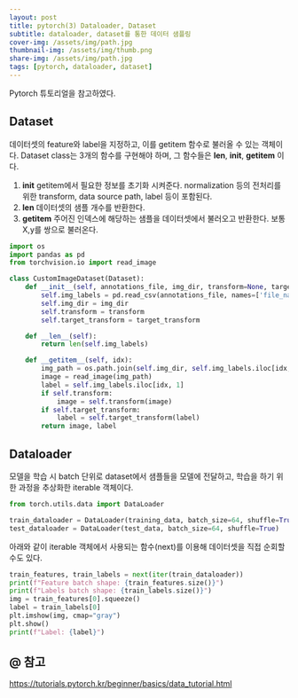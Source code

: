 ```yaml
---
layout: post
title: pytorch(3) Dataloader, Dataset
subtitle: dataloader, dataset를 통한 데이터 샘플링
cover-img: /assets/img/path.jpg
thumbnail-img: /assets/img/thumb.png
share-img: /assets/img/path.jpg
tags: [pytorch, dataloader, dataset]
---
```

Pytorch 튜토리얼을 참고하였다.
   
## Dataset
데이터셋의 feature와 label을 지정하고, 이를 getitem 함수로 불러올 수 있는 객체이다.
Dataset class는 3개의 함수를 구현해야 하며, 그 함수들은 __len__, __init__, __getitem__ 이다.
1. __init__
getitem에서 필요한 정보를 초기화 시켜준다. normalization 등의 전처리를 위한 transform, data source path, label 등이 포함된다.
2. __len__
데이터셋의 샘플 개수를 반환한다.
3. __getitem__
주어진 인덱스에 해당하는 샘플을 데이터셋에서 불러오고 반환한다. 보통 X,y를 쌍으로 불러온다.

```python
import os
import pandas as pd
from torchvision.io import read_image

class CustomImageDataset(Dataset):
    def __init__(self, annotations_file, img_dir, transform=None, target_transform=None):
        self.img_labels = pd.read_csv(annotations_file, names=['file_name', 'label'])
        self.img_dir = img_dir
        self.transform = transform
        self.target_transform = target_transform

    def __len__(self):
        return len(self.img_labels)

    def __getitem__(self, idx):
        img_path = os.path.join(self.img_dir, self.img_labels.iloc[idx, 0])
        image = read_image(img_path)
        label = self.img_labels.iloc[idx, 1]
        if self.transform:
            image = self.transform(image)
        if self.target_transform:
            label = self.target_transform(label)
        return image, label
```
  
   
## Dataloader
모델을 학습 시 batch 단위로 dataset에서 샘플들을 모델에 전달하고, 학습을 하기 위한
과정을 추상화한 iterable 객체이다.
```python
from torch.utils.data import DataLoader

train_dataloader = DataLoader(training_data, batch_size=64, shuffle=True)
test_dataloader = DataLoader(test_data, batch_size=64, shuffle=True)
```
   
   
아래와 같이 iterable 객체에서 사용되는 함수(next)를 이용해 데이터셋을 직접 순회할 수도 있다.

```python
train_features, train_labels = next(iter(train_dataloader))
print(f"Feature batch shape: {train_features.size()}")
print(f"Labels batch shape: {train_labels.size()}")
img = train_features[0].squeeze()
label = train_labels[0]
plt.imshow(img, cmap="gray")
plt.show()
print(f"Label: {label}")
```
## @ 참고
https://tutorials.pytorch.kr/beginner/basics/data_tutorial.html
